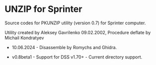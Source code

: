 UNZIP for Sprinter
==================

Source codes for PKUNZIP utility (version 0.7) for Sprinter computer.

Utility created by Aleksey Gavrilenko 09.02.2002, Procedure deflate by Michail Kondratyev

* 10.06.2024 - Disassemble by Romychs and Ghidra.

* v0.8beta1 - Support for DSS v1.70+ -  Current directory support. 

